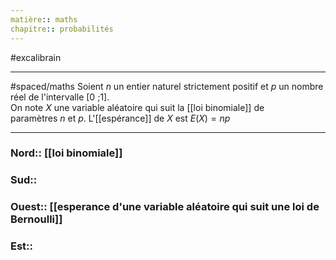 ```yaml
---
matière:: maths
chapitre:: probabilités
---
```

#excalibrain 
___
#spaced/maths 
Soient $n$ un entier naturel strictement positif et $p$ un nombre réel de l'intervalle [$0$ ;$1$].  
On note $X$ une variable aléatoire qui suit la [[loi binomiale]] de paramètres $n$ et $p$.
L'[[espérance]] de $X$ est $E(X)=np$

---
### Nord:: [[loi binomiale]]
### Sud:: 
### Ouest:: [[esperance d'une variable aléatoire qui suit une loi de Bernoulli]]
### Est:: 

